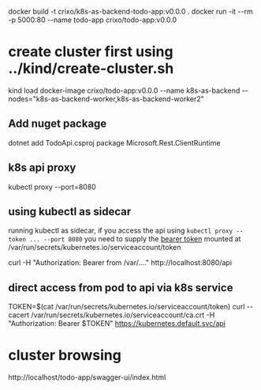 docker build -t crixo/k8s-as-backend-todo-app:v0.0.0 .
docker run -it --rm -p 5000:80 --name todo-app crixo/todo-app:v0.0.0
# create cluster first using ../kind/create-cluster.sh
kind load docker-image crixo/todo-app:v0.0.0 --name k8s-as-backend --nodes="k8s-as-backend-worker,k8s-as-backend-worker2"

## Add nuget package
dotnet add TodoApi.csproj package Microsoft.Rest.ClientRuntime

## k8s api proxy
kubectl proxy --port=8080

## using kubectl as sidecar
running kubectl as sidecar, if you access the api using ```kubectl proxy --token ... --port 8080``` you need to supply the [bearer token](https://kubernetes.io/docs/tasks/access-application-cluster/access-cluster/#accessing-the-api-from-a-pod) mounted at /var/run/secrets/kubernetes.io/serviceaccount/token

curl -H "Authorization: Bearer from /var/...." http://localhost:8080/api

## direct access from pod to api via k8s service
TOKEN=$(cat /var/run/secrets/kubernetes.io/serviceaccount/token)
curl --cacert /var/run/secrets/kubernetes.io/serviceaccount/ca.crt -H "Authorization: Bearer $TOKEN" https://kubernetes.default.svc/api

# cluster browsing
http://localhost/todo-app/swagger-ui/index.html